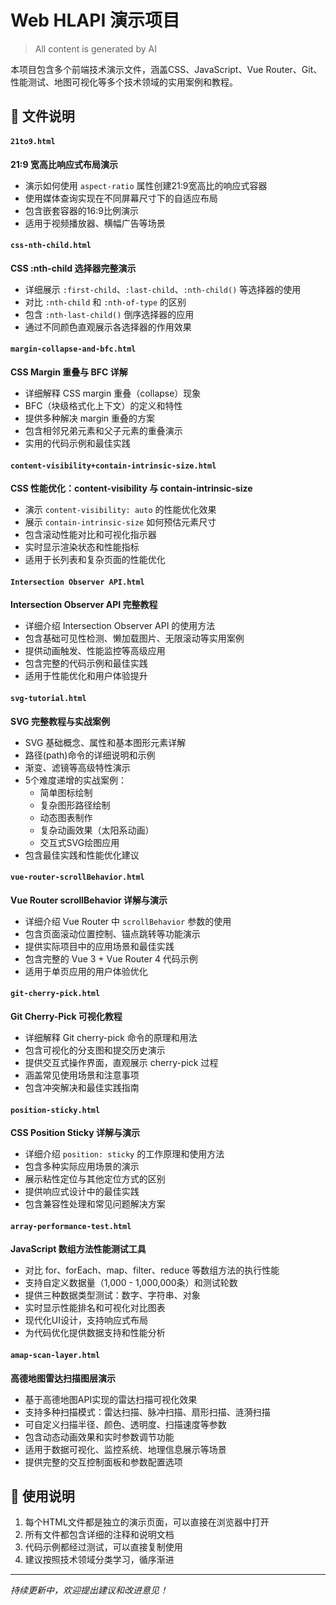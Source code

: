 # Web HLAPI 演示项目

> All content is generated by AI

本项目包含多个前端技术演示文件，涵盖CSS、JavaScript、Vue Router、Git、性能测试、地图可视化等多个技术领域的实用案例和教程。

## 📁 文件说明

#### `21to9.html`
**21:9 宽高比响应式布局演示**
- 演示如何使用 `aspect-ratio` 属性创建21:9宽高比的响应式容器
- 使用媒体查询实现在不同屏幕尺寸下的自适应布局
- 包含嵌套容器的16:9比例演示
- 适用于视频播放器、横幅广告等场景

#### `css-nth-child.html`
**CSS :nth-child 选择器完整演示**
- 详细展示 `:first-child`、`:last-child`、`:nth-child()` 等选择器的使用
- 对比 `:nth-child` 和 `:nth-of-type` 的区别
- 包含 `:nth-last-child()` 倒序选择器的应用
- 通过不同颜色直观展示各选择器的作用效果

#### `margin-collapse-and-bfc.html`
**CSS Margin 重叠与 BFC 详解**
- 详细解释 CSS margin 重叠（collapse）现象
- BFC（块级格式化上下文）的定义和特性
- 提供多种解决 margin 重叠的方案
- 包含相邻兄弟元素和父子元素的重叠演示
- 实用的代码示例和最佳实践

#### `content-visibility+contain-intrinsic-size.html`
**CSS 性能优化：content-visibility 与 contain-intrinsic-size**
- 演示 `content-visibility: auto` 的性能优化效果
- 展示 `contain-intrinsic-size` 如何预估元素尺寸
- 包含滚动性能对比和可视化指示器
- 实时显示渲染状态和性能指标
- 适用于长列表和复杂页面的性能优化

#### `Intersection Observer API.html`
**Intersection Observer API 完整教程**
- 详细介绍 Intersection Observer API 的使用方法
- 包含基础可见性检测、懒加载图片、无限滚动等实用案例
- 提供动画触发、性能监控等高级应用
- 包含完整的代码示例和最佳实践
- 适用于性能优化和用户体验提升

#### `svg-tutorial.html`
**SVG 完整教程与实战案例**
- SVG 基础概念、属性和基本图形元素详解
- 路径(path)命令的详细说明和示例
- 渐变、滤镜等高级特性演示
- 5个难度递增的实战案例：
  - 简单图标绘制
  - 复杂图形路径绘制
  - 动态图表制作
  - 复杂动画效果（太阳系动画）
  - 交互式SVG绘图应用
- 包含最佳实践和性能优化建议

#### `vue-router-scrollBehavior.html`
**Vue Router scrollBehavior 详解与演示**
- 详细介绍 Vue Router 中 `scrollBehavior` 参数的使用
- 包含页面滚动位置控制、锚点跳转等功能演示
- 提供实际项目中的应用场景和最佳实践
- 包含完整的 Vue 3 + Vue Router 4 代码示例
- 适用于单页应用的用户体验优化

#### `git-cherry-pick.html`
**Git Cherry-Pick 可视化教程**
- 详细解释 Git cherry-pick 命令的原理和用法
- 包含可视化的分支图和提交历史演示
- 提供交互式操作界面，直观展示 cherry-pick 过程
- 涵盖常见使用场景和注意事项
- 包含冲突解决和最佳实践指南

#### `position-sticky.html`
**CSS Position Sticky 详解与演示**
- 详细介绍 `position: sticky` 的工作原理和使用方法
- 包含多种实际应用场景的演示
- 展示粘性定位与其他定位方式的区别
- 提供响应式设计中的最佳实践
- 包含兼容性处理和常见问题解决方案

#### `array-performance-test.html`
**JavaScript 数组方法性能测试工具**
- 对比 for、forEach、map、filter、reduce 等数组方法的执行性能
- 支持自定义数据量（1,000 - 1,000,000条）和测试轮数
- 提供三种数据类型测试：数字、字符串、对象
- 实时显示性能排名和可视化对比图表
- 现代化UI设计，支持响应式布局
- 为代码优化提供数据支持和性能分析

#### `amap-scan-layer.html`
**高德地图雷达扫描图层演示**
- 基于高德地图API实现的雷达扫描可视化效果
- 支持多种扫描模式：雷达扫描、脉冲扫描、扇形扫描、涟漪扫描
- 可自定义扫描半径、颜色、透明度、扫描速度等参数
- 包含动态动画效果和实时参数调节功能
- 适用于数据可视化、监控系统、地理信息展示等场景
- 提供完整的交互控制面板和参数配置选项

## 🎯 使用说明

1. 每个HTML文件都是独立的演示页面，可以直接在浏览器中打开
2. 所有文件都包含详细的注释和说明文档
3. 代码示例都经过测试，可以直接复制使用
4. 建议按照技术领域分类学习，循序渐进

---

*持续更新中，欢迎提出建议和改进意见！*